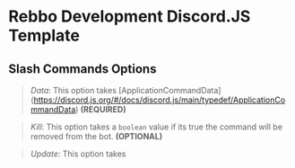 # Rebbo Development Discord.JS Template

## Slash Commands Options
>*Data*: This option takes [ApplicationCommandData] (https://discord.js.org/#/docs/discord.js/main/typedef/ApplicationCommandData) **(REQUIRED)**

>*Kill*: This option takes a `boolean` value if its true the command will be removed from the bot. **(OPTIONAL)**

>*Update*: This option takes

